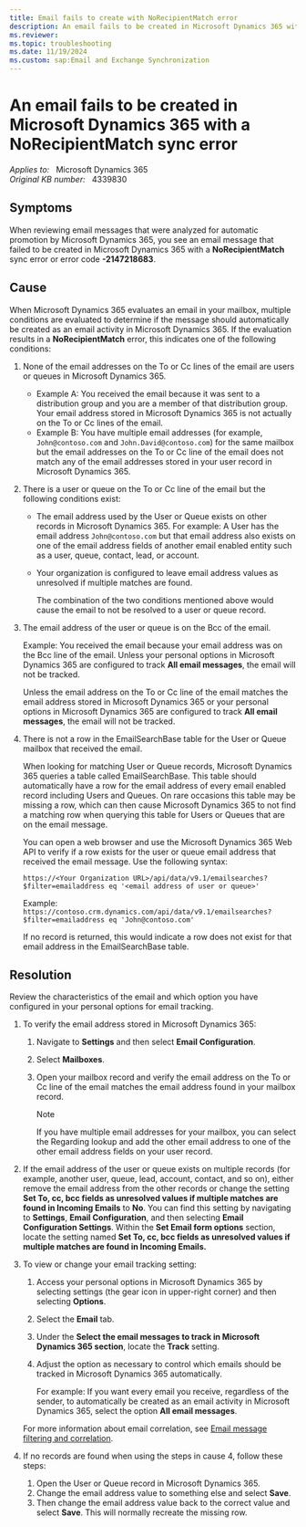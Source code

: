 ```yaml
---
title: Email fails to create with NoRecipientMatch error
description: An email fails to be created in Microsoft Dynamics 365 with a NoRecipientMatch sync error.
ms.reviewer: 
ms.topic: troubleshooting
ms.date: 11/19/2024
ms.custom: sap:Email and Exchange Synchronization
---
```

# An email fails to be created in Microsoft Dynamics 365 with a NoRecipientMatch sync error

_Applies to:_ &nbsp; Microsoft Dynamics 365  
_Original KB number:_ &nbsp; 4339830

## Symptoms

When reviewing email messages that were analyzed for automatic promotion by Microsoft Dynamics 365, you see an email message that failed to be created in Microsoft Dynamics 365 with a **NoRecipientMatch** sync error or error code **-2147218683**.

## Cause

When Microsoft Dynamics 365 evaluates an email in your mailbox, multiple conditions are evaluated to determine if the message should automatically be created as an email activity in Microsoft Dynamics 365. If the evaluation results in a **NoRecipientMatch** error, this indicates one of the following conditions:

1. None of the email addresses on the To or Cc lines of the email are users or queues in Microsoft Dynamics 365.
   - Example A: You received the email because it was sent to a distribution group and you are a member of that distribution group. Your email address stored in Microsoft Dynamics 365 is not actually on the To or Cc lines of the email.
   - Example B: You have multiple email addresses (for example, `John@contoso.com` and `John.David@contoso.com`) for the same mailbox but the email addresses on the To or Cc line of the email does not match any of the email addresses stored in your user record in Microsoft Dynamics 365.

2. There is a user or queue on the To or Cc line of the email but the following conditions exist:
   - The email address used by the User or Queue exists on other records in Microsoft Dynamics 365. For example: A User has the email address `John@contoso.com` but that email address also exists on one of the email address fields of another email enabled entity such as a user, queue, contact, lead, or account.
   - Your organization is configured to leave email address values as unresolved if multiple matches are found.

     The combination of the two conditions mentioned above would cause the email to not be resolved to a user or queue record.

3. The email address of the user or queue is on the Bcc of the email.

   Example: You received the email because your email address was on the Bcc line of the email. Unless your personal options in Microsoft Dynamics 365 are configured to track **All email messages**, the email will not be tracked.

   Unless the email address on the To or Cc line of the email matches the email address stored in Microsoft Dynamics 365 or your personal options in Microsoft Dynamics 365 are configured to track **All email messages**, the email will not be tracked.

4. There is not a row in the EmailSearchBase table for the User or Queue mailbox that received the email.

   When looking for matching User or Queue records, Microsoft Dynamics 365 queries a table called EmailSearchBase. This table should automatically have a row for the email address of every email enabled record including Users and Queues. On rare occasions this table may be missing a row, which can then cause Microsoft Dynamics 365 to not find a matching row when querying this table for Users or Queues that are on the email message.

   You can open a web browser and use the Microsoft Dynamics 365 Web API to verify if a row exists for the user or queue email address that received the email message. Use the following syntax:

   `https://<Your Organization URL>/api/data/v9.1/emailsearches?$filter=emailaddress eq '<email address of user or queue>'`

   Example: `https://contoso.crm.dynamics.com/api/data/v9.1/emailsearches?$filter=emailaddress eq 'John@contoso.com'`

   If no record is returned, this would indicate a row does not exist for that email address in the EmailSearchBase table.

## Resolution

Review the characteristics of the email and which option you have configured in your personal options for email tracking.

1. To verify the email address stored in Microsoft Dynamics 365:

   1. Navigate to **Settings** and then select **Email Configuration**.
   2. Select **Mailboxes**.
   3. Open your mailbox record and verify the email address on the To or Cc line of the email matches the email address found in your mailbox record.

      > [!NOTE]
      > If you have multiple email addresses for your mailbox, you can select the Regarding lookup and add the other email address to one of the other email address fields on your user record.

2. If the email address of the user or queue exists on multiple records (for example, another user, queue, lead, account, contact, and so on), either remove the email address from the other records or change the setting **Set To, cc, bcc fields as unresolved values if multiple matches are found in Incoming Emails** to **No**. You can find this setting by navigating to **Settings**, **Email Configuration**, and then selecting **Email Configuration Settings**. Within the **Set Email form options** section, locate the setting named **Set To, cc, bcc fields as unresolved values if multiple matches are found in Incoming Emails.**

3. To view or change your email tracking setting:

    1. Access your personal options in Microsoft Dynamics 365 by selecting settings (the gear icon in upper-right corner) and then selecting **Options**.
    2. Select the **Email** tab.
    3. Under the **Select the email messages to track in Microsoft Dynamics 365 section**, locate the **Track** setting.
    4. Adjust the option as necessary to control which emails should be tracked in Microsoft Dynamics 365 automatically.

       For example: If you want every email you receive, regardless of the sender, to automatically be created as an email activity in Microsoft Dynamics 365, select the option **All email messages**.

   For more information about email correlation, see [Email message filtering and correlation](/previous-versions/dynamicscrm-2016/administering-dynamics-365/hh699705(v=crm.8)).

4. If no records are found when using the steps in cause 4, follow these steps:

    1. Open the User or Queue record in Microsoft Dynamics 365.
    2. Change the email address value to something else and select **Save**.
    3. Then change the email address value back to the correct value and select **Save**. This will normally recreate the missing row.
